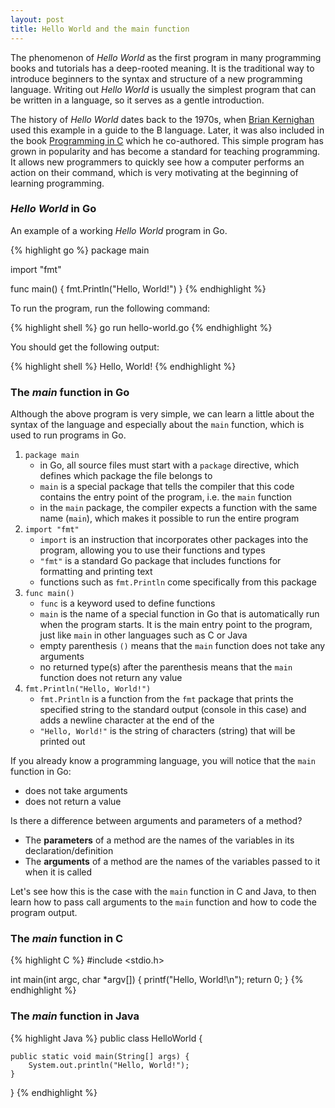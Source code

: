 ```yaml
---
layout: post
title: Hello World and the main function
---
```


The phenomenon of _Hello World_ as the first program in many programming books and tutorials has a deep-rooted meaning. It is the traditional way to introduce beginners to the syntax and structure of a new programming language. Writing out _Hello World_ is usually the simplest program that can be written in a language, so it serves as a gentle introduction.

The history of _Hello World_ dates back to the 1970s, when [Brian Kernighan](https://en.wikipedia.org/wiki/Brian_Kernighan) used this example in a guide to the B language. Later, it was also included in the book [Programming in C](https://www.amazon.com/Programming-Language-2nd-Brian-Kernighan/dp/0131103628) which he co-authored. This simple program has grown in popularity and has become a standard for teaching programming. It allows new programmers to quickly see how a computer performs an action on their command, which is very motivating at the beginning of learning programming.
<!--more-->
### _Hello World_ in Go

An example of a working _Hello World_ program in Go.

{% highlight go %}
package main

import "fmt"

func main() {
    fmt.Println("Hello, World!")
}
{% endhighlight %}

To run the program, run the following command:

{% highlight shell %}
go run hello-world.go
{% endhighlight %}

You should get the following output:

{% highlight shell %}
Hello, World!
{% endhighlight %}

### The _main_ function in Go

Although the above program is very simple, we can learn a little about the syntax of the language and especially about the `main` function, which is used to run programs in Go.

1. `package main`
    * in Go, all source files must start with a `package` directive, which defines which package the file belongs to
    * `main` is a special package that tells the compiler that this code contains the entry point of the program, i.e. the `main` function
    * in the `main` package, the compiler expects a function with the same name (`main`), which makes it possible to run the entire program
2. `import "fmt"`
    * `import` is an instruction that incorporates other packages into the program, allowing you to use their functions and types
    * `"fmt"` is a standard Go package that includes functions for formatting and printing text
    * functions such as `fmt.Println` come specifically from this package
3. `func main()`
    * `func` is a keyword used to define functions
    * `main` is the name of a special function in Go that is automatically run when the program starts. It is the main entry point to the program, just like `main` in other languages such as C or Java
    * empty parenthesis `()` means that the `main` function does not take any arguments
    * no returned type(s) after the parenthesis means that the `main` function does not return any value
4. `fmt.Println("Hello, World!")`
    * `fmt.Println` is a function from the `fmt` package that prints the specified string to the standard output (console in this case) and adds a newline character at the end of the
    * `"Hello, World!"` is the string of characters (string) that will be printed out

If you already know a programming language, you will notice that the `main` function in Go:
* does not take arguments
* does not return a value

<div class="message">
  Is there a difference between arguments and parameters of a method?<br>
  <ul>
    <li>The <strong>parameters</strong> of a method are the names of the variables in its declaration/definition</li>
    <li>The <strong>arguments</strong> of a method are the names of the variables passed to it when it is called</li>
</ul>
</div>

Let's see how this is the case with the `main` function in C and Java, to then learn how to pass call arguments to the `main` function and how to code the program output.

### The _main_ function in C

{% highlight C %}
#include <stdio.h>

int main(int argc, char *argv[]) {
    printf("Hello, World!\n");
    return 0;
}
{% endhighlight %}

### The _main_ function in Java

{% highlight Java %}
public class HelloWorld {
    
    public static void main(String[] args) {
        System.out.println("Hello, World!");
    }
}
{% endhighlight %}